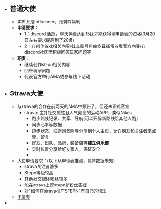 - ## 普通大使
	- 实质上是influencer，无特殊福利
	- **申请要求：**
		- 1：discord 活跃，聊天等级达到15级才能获得填申请表的资格(3月20日左右要求提高到了20级)
		- 2：有创作游戏相关内容/社交账号粉丝多且经常转发官方内容/在discord社区里积极回答玩家问题等
	- **职责：**
		- 继续创作stepn相关内容
		- 回答玩家问题
		- 代表官方举行AMA或参与线下活动
- ## Strava大使
	- 与strava的合作在前两天的AMA中预告了，但还未正式官宣
		- strava: 主打社交属性且人气颇高的运动APP，类似Nike+
			- 跑步路线记录、共享、导航(可以开辟新路线给其他人跑)
			- 同步心率等数据
			- 跑步状态、沿途风景照等分享到个人主页，允许朋友和关注者来点赞、留言
			- 好友、团队、品牌、装备店等**建立俱乐部**
			- 实时位置分享给好友家人，保证安全
			-
	- 大使申请要求：(以下从申请表推测，具体数据未知)
		- strava关注者够多
		- Stepn等级较高
		- 其他社交媒体粉丝较多
		- 能在strava上帮stepn新粉丝答疑
		- 对"如何在strava推广STEPN"有自己的想法
	- [申请表](https://airtable.com/shrsnGX0po6ksqs6I)
-